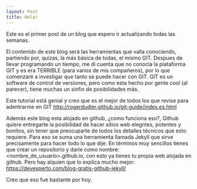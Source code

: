 ```yaml
---
layout: Post
title: Hola! 
---
```

Este es el primer post de un blog que espero ir actualizando todas las semanas.

El contenido de este blog será las herramientas que valla conociendo, partiendo por, quizas, la más básica de todas, el mismo GIT.
Despues de llevar programando un tiempo, me di cuenta que no conocia la plataforma GIT y es era TERRIBLE (para varios de mis compañeros), 
por lo que comenzaré a investigar que tanto se puede hacer con GIT.
GIT es un software de control de versiones, pero como esta hecho por gente cool (al parecer), tiene muchas  un sinfin de posibilidades más.

Este tutorial está genial y creo que es el mejor de todos los que revise para adentrarme en GIT
http://rogerdudler.github.io/git-guide/index.es.html


Además este blog esta alojado en github, ¿como funciona eso?, Github quiere entregarte la posibilidad de hacer sitios web elegntes, potentes y bonitos, sin tener que preocuparte de todos los detalles técnicos que esto requiere. Para eso se suma una herramienta llamada Jekyll que sirve precisamente para hacer todo lo que dije. En términos muy sencillos tienes que crear un repositorio y darle como nombre: <nombre_de_usuario>.github.io, con esto ya tienes tu propia web alojada en github. Pero hay alquien que lo explica mucho mejor:
https://devexperto.com/blog-gratis-github-jekyll/

Creo que eso fue bastante por hoy.
